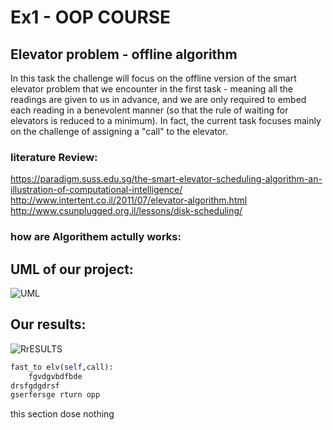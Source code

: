 # Ex1 - OOP COURSE 


## Elevator problem - offline algorithm

In this task the challenge will focus on the offline version of the smart elevator problem that we encounter in the first task - meaning all the readings are given to us in advance, and we are only required to embed each reading in a benevolent manner (so that the rule of waiting for elevators is reduced to a minimum). 
In fact, the current task focuses mainly on the challenge of assigning a "call" to the elevator.

### literature Review:
https://paradigm.suss.edu.sg/the-smart-elevator-scheduling-algorithm-an-illustration-of-computational-intelligence/
http://www.intertent.co.il/2011/07/elevator-algorithm.html
http://www.csunplugged.org.il/lessons/disk-scheduling/

### how are Algorithem actully works:


## UML of our project:

![UML](https://user-images.githubusercontent.com/74601548/143281008-683864af-cd7c-40fc-b5a0-2a6775055530.png)

## Our results:
![RrESULTS](https://user-images.githubusercontent.com/74601548/143285953-8e8452ff-2800-4fad-8fc7-cb0a50e45307.png)



```python
fast_to elv(self,call):
    fgvdgvbdfbde
drsfgdgdrsf
gserfersge rturn opp 
```
this section dose nothing 
